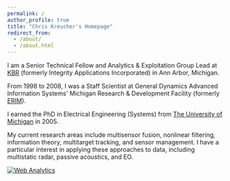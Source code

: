 ```yaml
---
permalink: /
author_profile: true
title: "Chris Kreucher's Homepage"
redirect_from: 
  - /about/
  - /about.html
---
```


<head>
  
<!-- Google tag (gtag.js) -->
<script async src="https://www.googletagmanager.com/gtag/js?id=G-GC0NJCF1F1"></script>
<script>
  window.dataLayer = window.dataLayer || [];
  function gtag(){dataLayer.push(arguments);}
  gtag('js', new Date());

  gtag('config', 'G-GC0NJCF1F1');
</script>

</head>

I am a Senior Technical Fellow and Analytics & Exploitation Group Lead at [KBR](https://www.kbr.com) (formerly Integrity Applications Incorporated) in Ann Arbor, Michigan. 

From 1998 to 2008, I was a Staff Scientist at General Dynamics Advanced Information Systems' Michigan 
Research & Development Facility (formerly [ERIM](https://en.wikipedia.org/wiki/Environmental_Research_Institute_of_Michigan)). 

I earned the PhD in Electrical Engineering (Systems) from [The University of Michigan](https://www.umich.edu) in 2005.

My current research areas include multisensor fusion, nonlinear filtering, information theory, multitarget tracking, and sensor management. I have a particular interest in applying these approaches to data, including multistatic radar, passive acoustics, and EO.

<!-- Default Statcounter code for Chris' github homepage
https://chriskreucher.github.io/ -->
<script type="text/javascript">
var sc_project=12980316; 
var sc_invisible=1; 
var sc_security="f53903e4"; 
</script>
<script type="text/javascript"
src="https://www.statcounter.com/counter/counter.js"
async></script>
<noscript><div class="statcounter"><a title="Web Analytics"
href="https://statcounter.com/" target="_blank"><img
class="statcounter"
src="https://c.statcounter.com/12980316/0/f53903e4/1/"
alt="Web Analytics"
referrerPolicy="no-referrer-when-downgrade"></a></div></noscript>
<!-- End of Statcounter Code -->
